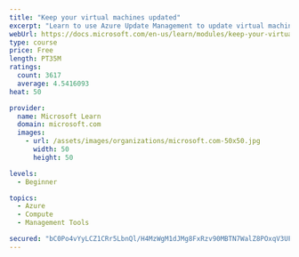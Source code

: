```yaml
---
title: "Keep your virtual machines updated"
excerpt: "Learn to use Azure Update Management to update virtual machines, verify agent connectivity, and use Azure Log Analytics in your cloud environment."
webUrl: https://docs.microsoft.com/en-us/learn/modules/keep-your-virtual-machines-updated/
type: course
price: Free
length: PT35M
ratings:
  count: 3617
  average: 4.5416093
heat: 50

provider:
  name: Microsoft Learn
  domain: microsoft.com
  images:
    - url: /assets/images/organizations/microsoft.com-50x50.jpg
      width: 50
      height: 50

levels:
  - Beginner

topics:
  - Azure
  - Compute
  - Management Tools

secured: "bC0Po4vYyLCZ1CRr5LbnQl/H4MzWgM1dJMg8FxRzv90MBTN7WalZ8POxqV3UFZZUTOHOOUjbzp4GC9aeF1XFSp0u0tJYbW9hwUkRffQsriUEyE6kVTRXjUKBXdPvpGf8UJdNlLNZBtaY6XdDAxfjOcrEmou9ln0pq+Hm1KTvYRjLoX4w35o81DRUmIG4SqyFufOVZ7iR12ioLiMdAWyPYA5eB/dQ8rm7xsanjLx2bifD7Ydg/0zEox+u97PJj+S+K/fv0Ir9/2DqVna/ZudHvgE8dOwk1ka+I+13gJRMgN5tFq8qjBFqRcn41LBkvGDAl6w5sVJt933SdB9hM3hO6mZj70LHhtJhPvSQHdELlmPfln1sJh3ZrWmFR9cag2iK8AcHw6GJfd3BqqIhJl6WfzMm4OyxcTdv5eG27P8DZ/A=;bZCM38f3l0Ftu6gyMhs9dQ=="
---
```


